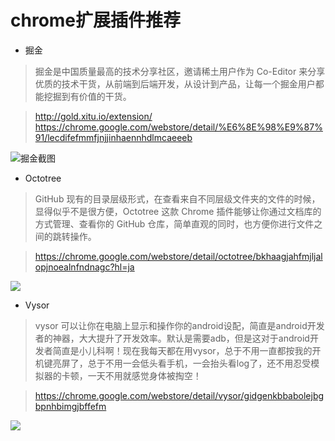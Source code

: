 # chrome扩展插件推荐

* 掘金

>掘金是中国质量最高的技术分享社区，邀请稀土用户作为 Co-Editor 来分享优质的技术干货，从前端到后端开发，从设计到产品，让每一个掘金用户都能挖掘到有价值的干货。

> http://gold.xitu.io/extension/
>https://chrome.google.com/webstore/detail/%E6%8E%98%E9%87%91/lecdifefmmfjnjjinhaennhdlmcaeeeb

![掘金截图](https://raw.githubusercontent.com/simplepeng/ChromeExtensionsRecommend/master/images/juejin.png)

* Octotree

>GitHub 现有的目录层级形式，在查看来自不同层级文件夹的文件的时候，显得似乎不是很方便，Octotree 这款 Chrome 插件能够让你通过文档库的方式管理、查看你的 GitHub 仓库，简单直观的同时，也方便你进行文件之间的跳转操作。

>https://chrome.google.com/webstore/detail/octotree/bkhaagjahfmjljalopjnoealnfndnagc?hl=ja

![](https://raw.githubusercontent.com/simplepeng/ChromeExtensionsRecommend/master/images/octotree.png)

* Vysor

>vysor 可以让你在电脑上显示和操作你的android设配，简直是android开发者的神器，大大提升了开发效率。默认是需要adb，但是这对于android开发者简直是小儿科啊！现在我每天都在用vysor，总于不用一直都按我的开机键亮屏了，总于不用一会低头看手机，一会抬头看log了，还不用忍受模拟器的卡顿，一天不用就感觉身体被掏空！

>https://chrome.google.com/webstore/detail/vysor/gidgenkbbabolejbgbpnhbimgjbffefm

![](https://raw.githubusercontent.com/simplepeng/ChromeExtensionsRecommend/master/images/vysor.jpg)
